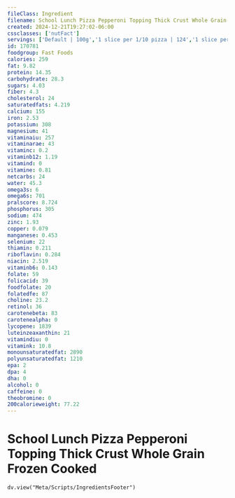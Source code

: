 ```yaml
---
fileClass: Ingredient
filename: School Lunch Pizza Pepperoni Topping Thick Crust Whole Grain Frozen Cooked
created: 2024-12-21T19:27:02-06:00
cssclasses: ['nutFact']
servings: ['Default | 100g','1 slice per 1/10 pizza | 124','1 slice per 1/8 pizza | 156']
id: 170781
foodgroup: Fast Foods
calories: 259
fat: 9.82
protein: 14.35
carbohydrate: 28.3
sugars: 4.03
fiber: 4.3
cholesterol: 24
saturatedfats: 4.219
calcium: 155
iron: 2.53
potassium: 308
magnesium: 41
vitaminaiu: 257
vitaminarae: 43
vitaminc: 0.2
vitaminb12: 1.19
vitamind: 0
vitamine: 0.81
netcarbs: 24
water: 45.3
omega3s: 6
omega6s: 701
pralscore: 8.724
phosphorus: 305
sodium: 474
zinc: 1.93
copper: 0.079
manganese: 0.453
selenium: 22
thiamin: 0.211
riboflavin: 0.284
niacin: 2.519
vitaminb6: 0.143
folate: 59
folicacid: 39
foodfolate: 20
folatedfe: 87
choline: 23.2
retinol: 36
carotenebeta: 83
carotenealpha: 0
lycopene: 1839
luteinzeaxanthin: 21
vitamindiu: 0
vitamink: 10.8
monounsaturatedfat: 2890
polyunsaturatedfat: 1210
epa: 2
dpa: 4
dha: 0
alcohol: 0
caffeine: 0
theobromine: 0
200calorieweight: 77.22
---
```


# School Lunch Pizza Pepperoni Topping Thick Crust Whole Grain Frozen Cooked

```dataviewjs
dv.view("Meta/Scripts/IngredientsFooter")
```